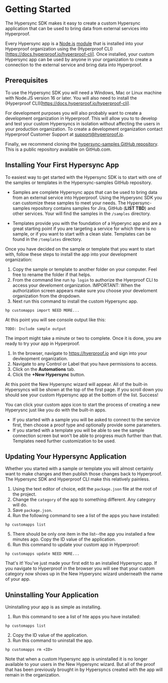 # Getting Started
The Hypersync SDK makes it easy to create a custom Hypersync application that can be used to bring data from external services into Hyperproof.

Every Hypersync app is a [Node.js](https://nodejs.org/en/) [module](https://nodejs.org/api/modules.html) that is installed into your Hyperproof organization using the (Hyperproof CLI)[https://docs.hyperproof.io/hyperproof-cli].  Once installed, your custom Hypersync app can be used by anyone in your organization to create a connection to the external service and bring data into Hyperproof.

## Prerequisites
To use the Hypersync SDK you will need a Windows, Mac or Linux machine with Node.JS version 16 or later.  You will also need to install the (Hyperproof CLI)[https://docs.hyperproof.io/hyperproof-cli].

For development purposes you will also probably want to create a development organization in Hyperproof.  This will allow you to to develop and test your custom Hypersyncs in isolation without affecting the users in your production organization.  To create a development organization contact Hyperproof Customer Support at <support@hyperproof.io>.

Finally, we recommend cloning the [hypersync-samples GitHub repository](https://github.com/Hyperproof/hypersync-samples).  This is a public repository available on GitHub.com.

## Installing Your First Hypersync App

To easiest way to get started with the Hypersync SDK is to start with one of the samples or templates in the Hypersync-samples GitHub repository.  

- Samples are complete Hypersync apps that can be used to bring data from an external service into Hyperproof.  Using the Hyperysnc SDK you can customize these samples to meet your needs.  The Hypersync-samples repository contains samples for Jira, GitHub (**LIST TBD**) and other services.  Your will find the samples in the `/samples` directory.

- Templates provide you with the foundation of a Hyperync app and are a great starting point if you are targeting a service for which there is no sample, or if you want to start with a clean slate.  Templates can be found in the `/templates` directory.

Once you have decided on the sample or template that you want to start with, follow these steps to install the app into your development organization:

1. Copy the sample or template to another folder on your computer.  Feel free to rename the folder if that helps.
2. From the command line run `hp login` to authorize the Hyerproof CLI to access your develoment organization.  IMPORTANT: When the authorization screen appears make sure you choose your develoment organization from the dropdown.
3. Next run this command to install the custom Hypersync app.
```
hp customapps import NEED MORE...
```

At this point you will see console output like this:
```
TODO: Include sample output
```

The import might take a minute or two to complete.  Once it is done, you are ready to try your app in Hyperproof.

1) In the browser, navigate to <https://hyerproof.io> and sign into your devleopment organization.
2) Navigate to any Control or Label that you have permissions to access.
3) Click on the **Automations** tab.
4) Click the **+New Hypersync** button.

At this point the New Hypersync wizard will appear.  All of the built-in Hypersyncs will be shown at the top of the first page.  If you scroll down you should see your custom Hypersync app at the bottom of the list.  Success!

You can click your custom apps icon to start the process of creating a new Hyperysnc just like you do with the built-in apps.  
- If you started with a sample you will be asked to connect to the service first, then choose a proof type and optionally provide some parameters.  
- If you started with a template you will be able to see the sample connection screen but won't be able to progress much further than that.  Templates need further customization to be used.

## Updating Your Hypersync Application

Whether you started with a sample or template you will almost certainly want to make changes and then publish those changes back to Hyperproof.  The Hypersync SDK and Hyperproof CLI make this relatively painless.

1. Using the text editor of choice, edit the `package.json` file at the root of the project.
2. Change the `category` of the app to something different.  Any category will do.
3. Save `package.json`.
3. Run the following command to see a list of the apps you have installed:
```
hp customapps list
```
5. There should be only one item in the list--the app you installed a few minutes ago.  Copy the ID value of the application.
6. Run this command to update your custom app in Hyperproof:
```
hp customapps update NEED MORE...
```

That's it!  You've just made your first edit to an installed Hypersync app.  If you navigate to Hyperproof in the browser you will see that your custom category now shows up in the New Hyperysnc wizard underneath the name of your app.

## Uninstalling Your Application
Uninstalling your app is as simple as installing.

1. Run this command to see a list of hte apps you have installed:
```
hp customapps list
```
2. Copy the ID value of the application.
3. Run this command to uninstall the app.
```
hp customapps rm <ID>
```

Note that when a custom Hypersync app is uninstalled it is no longer available to your users in the New Hypersync wizard.  But all of the proof that has been previously brought in by Hypersyncs created with the app will remain in the organization.
